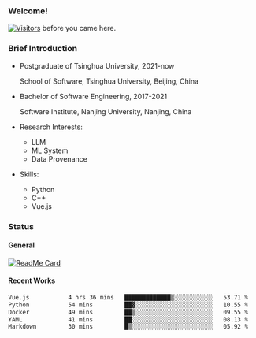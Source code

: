 ### Welcome!

[![Visitors](https://visitor-badge.laobi.icu/badge?page_id=HermitSun.HermitSun)]() before you came here.

### Brief Introduction

- Postgraduate of Tsinghua University, 2021-now
  
  School of Software, Tsinghua University, Beijing, China

- Bachelor of Software Engineering, 2017-2021
  
  Software Institute, Nanjing University, Nanjing, China

- Research Interests:
  - LLM
  - ML System
  - Data Provenance

- Skills:
  - Python
  - C++
  - Vue.js

### Status

#### General

[![ReadMe Card](https://github-readme-stats.hermitsun.vercel.app/api?username=HermitSun&count_private=true&show_icons=true)]()

#### Recent Works

<!--START_SECTION:waka-->

```txt
Vue.js           4 hrs 36 mins   █████████████▒░░░░░░░░░░░   53.71 %
Python           54 mins         ██▓░░░░░░░░░░░░░░░░░░░░░░   10.55 %
Docker           49 mins         ██▒░░░░░░░░░░░░░░░░░░░░░░   09.55 %
YAML             41 mins         ██░░░░░░░░░░░░░░░░░░░░░░░   08.13 %
Markdown         30 mins         █▒░░░░░░░░░░░░░░░░░░░░░░░   05.92 %
```

<!--END_SECTION:waka-->
